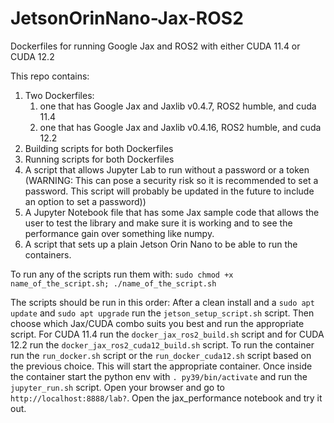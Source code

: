 # JetsonOrinNano-Jax-ROS2
Dockerfiles for running Google Jax and ROS2 with either CUDA 11.4 or CUDA 12.2

This repo contains:
1. Two Dockerfiles:
     1. one that has Google Jax and Jaxlib v0.4.7, ROS2 humble, and cuda 11.4
     2. one that has Google Jax and Jaxlib v0.4.16, ROS2 humble, and cuda 12.2
2. Building scripts for both Dockerfiles
3. Running scripts for both Dockerfiles
4. A script that allows Jupyter Lab to run without a password or a token (WARNING: This can pose a security risk so it is recommended to set a password. This script will probably be updated in the future to include an option to set a password))
5. A Jupyter Notebook file that has some Jax sample code that allows the user to test the library and make sure it is working and to see the performance gain over something like numpy.
6. A script that sets up a plain Jetson Orin Nano to be able to run the containers.

To run any of the scripts run them with: `sudo chmod +x name_of_the_script.sh; ./name_of_the_script.sh`

The scripts should be run in this order:
After a clean install and a `sudo apt update` and `sudo apt upgrade` run the `jetson_setup_script.sh` script.
Then choose which Jax/CUDA combo suits you best and run the appropriate script. For CUDA 11.4 run the `docker_jax_ros2_build.sh` script and for CUDA 12.2 run the `docker_jax_ros2_cuda12_build.sh` script.
To run the container run the `run_docker.sh` script or the `run_docker_cuda12.sh` script based on the previous choice. This will start the appropriate container.
Once inside the container start the python env with `. py39/bin/activate` and run the `jupyter_run.sh` script.
Open your browser and go to `http://localhost:8888/lab?`. Open the jax_performance notebook and try it out.

